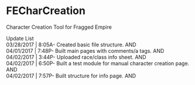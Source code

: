 # FECharCreation
Character Creation Tool for Fragged Empire<br>



Update List<br>
03/28/2017 | 8:05A- Created basic file structure. AND<br>
04/01/2017 | 7:48P- Built main pages with comments/a tags. AND<br>
04/02/2017 | 3:44P- Uploaded race/class info sheet. AND<br>
04/02/2017 | 6:50P- Built a test module for manual character creation page. AND<br>
04/02/2017 | 7:57P- Built structure for info page. AND<br>
